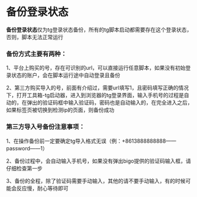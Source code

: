 # 备份登录状态

**备份登录状态**仅为tg登录状态备份，所有的tg脚本启动都需要存在这个登录状态，否则，脚本无法正常运行

### 备份方式主要有两种：

1、平台上购买的号，存在可识别的url，可以直接运行任意脚本，如果没有初始登录状态的账户，会在脚本运行途中自动登录且备份

2、第三方购买导入的号，前面有介绍过，需要url填写1，且密码填写正确的情况下，打开工具箱-tg启动器，进入到浏览器的tg登录界面，输入手机号的过程是自动的，在弹出的验证码框中输入验证码，密码也是自动输入的，在完全进入之后，如果标签页被切换到检测ip的页面，则备份成功

### 第三方导入号备份注意事项：

1、在操作备份前一定要确定tg导入格式无误（例：+8613888888888——password——1）

2、备份过程中，会自动输入手机号，如果没有弹出bigo提供的验证码输入框，请仔细检查第一步

3、备份的全程，除了验证码需要手动输入，其他的请不要手动输入，有的时候可能会反应慢，耐心等待即可
